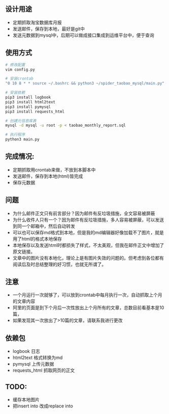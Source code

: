 ## 设计用途
* 定期抓取淘宝数据库月报
* 发送邮件，保存到本地，最好是git中
* 发送元数据到mysql中，后期可以做成接口集成到运维平台中，便于查询

## 使用方式
```bash
# 修改配置
vim config.py

# 安装crontab
"0 10 8 * * source ~/.bashrc && python3 ~/spider_taobao_mysql/main.py" 

# 安装依赖
pip3 install logbook
pip3 install html2text
pip3 install pymysql
pip3 install requests_html

# 创建元信息库表
mysql -d mysql -u root -p < taobao_monthly_report.sql 

# 执行程序
python3 main.py
```

## 完成情况:
* 定期抓取用crontab来做，不放到本脚本中
* 发送邮件，保存到本地(html)皆完成
* 保存元数据

## 问题
* 为什么邮件正文只有前言部分？因为邮件有反垃圾措施，全文容易被屏蔽
* 为什么收件人只有一个？因为邮件有反垃圾措施，多人容易被屏蔽，可以发送到同一个邮箱中，然后自动转发
* 可以也可以保存md格式到本地，但是我的md编辑器好像加载不了图片，就是用了html的格式本地保存
* 本地保存以及发送html时都损失了样式，不太美观，但我在邮件正文中增加了原文链接。
* 文章中的图片没有本地化，理论上是有图片失效的问题的。但考虑到各位都有阅读后及时总结整理的好习惯，也就无所谓了。

## 注意
* 一个月运行一次就够了，可以放到crontab中每月执行一次，自动抓取上个月的文章内容
* 阿里的页面是到下个月后一次性放出上个月所有的文章，总数目前看基本是10篇，
* 如果发现其一次放出了>10篇的文章，请联系我进行更改

## 依赖包
* logbook 日志
* html2text 格式转换为md
* pymysql 上传元数据
* requests_html 抓取网页的正文

## TODO:
* 缓存本地图片
* 把insert into 改成replace into
